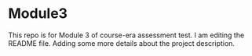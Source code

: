 
# Module3
This repo is for Module 3 of course-era assessment test.
I am editing the README file. Adding some more details about the project description.
